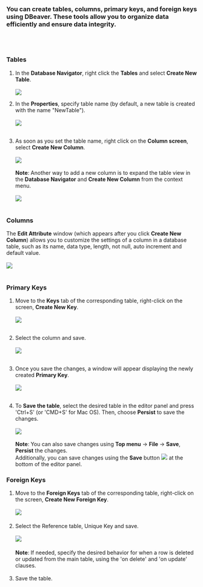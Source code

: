 
### You can create tables, columns, primary keys, and foreign keys using DBeaver. These tools allow you to organize data efficiently and ensure data integrity.
</br></br>

### Tables
1. In the **Database Navigator**, right click the **Tables** and select **Create New Table**. <br/></br>
    ![](images/tutorial_images/1_CreateNewTable.png)</br>

2. In the **Properties**, specify table name (by default, a new table is created with the name "NewTable"). <br/></br>
    ![](images/tutorial_images/2_NewTable_NoData.png)</br></br>

3. As soon as you set the table name, right click on the **Column screen**, select **Create New Column**. <br/></br>
![](images/tutorial_images/4_RightClick_CreateNewColumn.png)</br></br>
**Note**: Another way to add a new column is to expand the table view in the **Database Navigator** and **Create New Column** from the context menu. <br/></br>
![](images/tutorial_images/4a_ExpandTable_CreateNewColumn.png)</br></br>


### Columns
The **Edit Attribute** window (which appears after you click **Create New Column**) allows you to customize the settings of a column in a database table, such as its name, data type, length, not null, auto increment and default value. <br/></br>
    ![](images/tutorial_images/5_ColumnEdit.png)</br></br>


### Primary Keys
1. Move to the **Keys** tab of the corresponding table, right-click on the screen, **Create New Key**.</br></br>
![](images/tutorial_images/8_NewConstraint.png)</br></br>
   
2. Select the column and save. </br></br>
![](images/tutorial_images/9_PrimaryKey.png)</br></br>

3. Once you save the changes, a window will appear displaying the newly created **Primary Key**. <br/></br>
![](images/tutorial_images/10a_TableAfterSaving.png)</br></br>


3. To **Save the table**, select the desired table in the editor panel and press 'Ctrl+S' (or 'CMD+S' for Mac OS). Then, choose **Persist** to save the changes. <br/></br>
![](images/tutorial_images/10_Table_Save.png)</br></br>
**Note**: You can also save changes using **Top menu** -> **File** -> **Save**, **Persist** the changes. </br> Additionally, you can save changes using the **Save** button ![](images/tutorial_images/10b_SaveButton.png) at the bottom of the editor panel.

### Foreign Keys
1. Move to the **Foreign Keys** tab of the corresponding table, right-click on the screen, **Create New Foreign Key**. <br/></br>
    ![](images/tutorial_images/11_CreateNewForeignKey.png)</br></br>
2. Select the Reference table, Unique Key and save. <br/></br>
        ![](images/tutorial_images/11a_ForeignKey.png)</br></br>
    **Note**: If needed, specify the desired behavior for when a row is deleted or updated from the main table, using the 'on delete' and 'on update' clauses.</br></br>
3. Save the table.